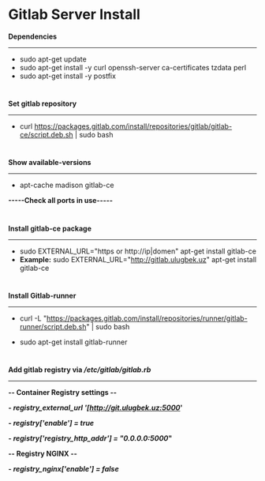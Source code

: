 # **Gitlab Server Install**

**Dependencies**
__________________________________________________________________________________________________

- sudo apt-get update
- sudo apt-get install -y curl openssh-server ca-certificates tzdata perl
- sudo apt-get install -y postfix
#
**Set gitlab repository**
__________________________________________________________________________________________________
- curl https://packages.gitlab.com/install/repositories/gitlab/gitlab-ce/script.deb.sh | sudo bash
#
**Show available-versions**
__________________________________________________________________________________________________
- apt-cache madison gitlab-ce 


**-----Check all ports in use-----**
#
**Install gitlab-ce package**
_________________________________________________________________________________________________
- sudo EXTERNAL_URL="https or http://ip|domen" apt-get install gitlab-ce
- 
  **Example:** sudo EXTERNAL_URL="http://gitlab.ulugbek.uz" apt-get install gitlab-ce
#
**Install Gitlab-runner**
_________________________________________________________________________________________________
- curl -L "https://packages.gitlab.com/install/repositories/runner/gitlab-runner/script.deb.sh" | sudo bash

- sudo apt-get install gitlab-runner
  #
**Add gitlab registry via _/etc/gitlab/gitlab.rb_**
_________________________________________________________________________________________________
**-- Container Registry settings --**

**- _registry_external_url '[http://git.ulugbek.uz:5000_'**

**- _registry['enable'] = true_**

**- _registry['registry_http_addr'] = "0.0.0.0:5000_"**

**-- Registry NGINX --**

**- _registry_nginx['enable'] = false_**

